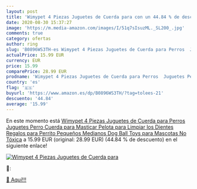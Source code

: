```yaml
---
layout: post
title: 'Wimypet 4 Piezas Juguetes de Cuerda para con un 44.84 % de descuento'
date: 2020-08-30 15:37:27
image: 'https://m.media-amazon.com/images/I/51q7sIsuzML._SL200_.jpg'
comments: true
category: ofertas
author: ring
slug: 'B0896WS3TH-es Wimypet 4 Piezas Juguetes de Cuerda para Perros  Juguetes Perro  Cuerda para Masticar Pelota para Limpiar los Dientes Regalos para Perrito Pequeños Medianos Dog Ball Toys para Mascotas No Tóxica'
actualPrice: 15.99 EUR
currency: EUR
price: 15.99
comparePrice: 28.99 EUR
prodname: 'Wimypet 4 Piezas Juguetes de Cuerda para Perros  Juguetes Perro  Cuerda para Masticar Pelota para Limpiar los Dientes Regalos para Perrito Pequeños Medianos Dog Ball Toys para Mascotas No Tóxica'
country: 'es'
flag: '🇪🇸'
buyurl: 'https://www.amazon.es/dp/B0896WS3TH/?tag=tolees-21'
descuento: '44.84'
average: '15.99'
---
```


En este momento está [Wimypet 4 Piezas Juguetes de Cuerda para Perros  Juguetes Perro  Cuerda para Masticar Pelota para Limpiar los Dientes Regalos para Perrito Pequeños Medianos Dog Ball Toys para Mascotas No Tóxica](https://www.amazon.es/dp/B0896WS3TH/?tag=tolees-21) a 15.99 EUR (original: 28.99 EUR) (44.84 %  de descuento) en el siguiente enlace!

[![Wimypet 4 Piezas Juguetes de Cuerda para](https://m.media-amazon.com/images/I/51q7sIsuzML._SL200_.jpg)](https://www.amazon.es/dp/B0896WS3TH/?tag=tolees-21)

🔎:


[🛒 Aquí!!!](https://www.amazon.es/dp/B0896WS3TH/?tag=tolees-21)
